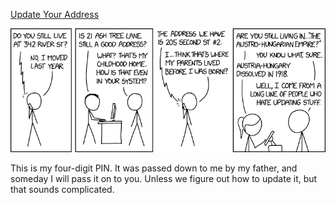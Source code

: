 [Update Your Address](https://xkcd.com/2075)

![Update Your Address](./random_comic.png)

This is my four-digit PIN. It was passed down to me by my father, and someday I will pass it on to you. Unless we figure out how to update it, but that sounds complicated.

